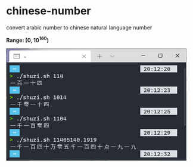 # chinese-number
convert arabic number to chinese natural language number

**Range: \[0, 10<sup>160</sup>\)**

![](114.png)
